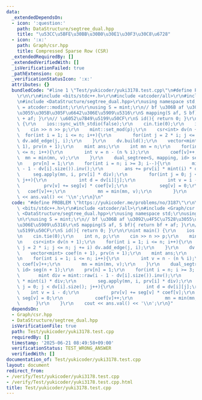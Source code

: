 ```yaml
---
data:
  _extendedDependsOn:
  - icon: ':question:'
    path: DataStructure/segtree_dual.hpp
    title: "\u53CC\u5BFE\u30BB\u30B0\u30E1\u30F3\u30C8\u6728"
  - icon: ':x:'
    path: Graph/csr.hpp
    title: Compressed Sparse Row (CSR)
  _extendedRequiredBy: []
  _extendedVerifiedWith: []
  _isVerificationFailed: true
  _pathExtension: cpp
  _verificationStatusIcon: ':x:'
  attributes: {}
  bundledCode: "#line 1 \"Test/yukicoder/yuki3178.test.cpp\"\n#define PROBLEM \"https://yukicoder.me/problems/no/3187\"\
    \r\n\r\n#include <bits/stdc++.h>\r\n#include <atcoder/all>\r\n#include <Graph/csr.hpp>\r\
    \n#include <DataStructure/segtree_dual.hpp>\r\nusing namespace std;\r\nusing mint\
    \ = atcoder::modint;\r\n\r\nusing S = mint;\r\n// bf \u306B af \u3092\u4F5C\u7528\
    \u3055\u305B\u305F\u6642\u306E\u5909\u5316\r\nS mapping(S af, S bf){ return bf\
    \ + af; }\r\n// \u6052\u7B49\u5199\u50CF\r\nS id(){ return 0; }\r\n\r\nint main()\
    \ {\r\n    ios::sync_with_stdio(false);\r\n    cin.tie(0);\r\n    int n, p;\r\n\
    \    cin >> n >> p;\r\n    mint::set_mod(p);\r\n    csr<int> dv(n + 1);\r\n  \
    \  for(int i = 1; i <= n; i++){\r\n        for(int j = 2 * i; j <= n; j += i)\
    \ dv.add_edge(j, i);\r\n    }\r\n    dv.build();\r\n    vector<mint> coef(n +\
    \ 1), prv(n + 1);\r\n    mint ans;\r\n    int mn = n;\r\n    for(int i = 1; i\
    \ <= n; i++){\r\n        int v = n - (n % i);\r\n        coef[v]++;\r\n      \
    \  mn = min(mn, v);\r\n    }\r\n    dual_segtree<S, mapping, id> seg(n + 1);\r\
    \n    prv[n] = 1;\r\n    for(int i = n; i >= 3; i--){\r\n        mint div = mint::raw(i\
    \ - 1 - dv[i].size()).inv();\r\n        ans += prv[i] * mint(i) * div;\r\n   \
    \     seg.apply(mn, i, prv[i] * div);\r\n        for(int j = 0; j < dv[i].size();\
    \ j++){\r\n            int d = dv[i][j];\r\n            int v = i - d;\r\n   \
    \         prv[v] += seg[v] * coef[v];\r\n            seg[v] = 0;\r\n         \
    \   coef[v]++;\r\n            mn = min(mn, v);\r\n        }\r\n    }\r\n    cout\
    \ << ans.val() << '\\n';\r\n}\n"
  code: "#define PROBLEM \"https://yukicoder.me/problems/no/3187\"\r\n\r\n#include\
    \ <bits/stdc++.h>\r\n#include <atcoder/all>\r\n#include <Graph/csr.hpp>\r\n#include\
    \ <DataStructure/segtree_dual.hpp>\r\nusing namespace std;\r\nusing mint = atcoder::modint;\r\
    \n\r\nusing S = mint;\r\n// bf \u306B af \u3092\u4F5C\u7528\u3055\u305B\u305F\u6642\
    \u306E\u5909\u5316\r\nS mapping(S af, S bf){ return bf + af; }\r\n// \u6052\u7B49\
    \u5199\u50CF\r\nS id(){ return 0; }\r\n\r\nint main() {\r\n    ios::sync_with_stdio(false);\r\
    \n    cin.tie(0);\r\n    int n, p;\r\n    cin >> n >> p;\r\n    mint::set_mod(p);\r\
    \n    csr<int> dv(n + 1);\r\n    for(int i = 1; i <= n; i++){\r\n        for(int\
    \ j = 2 * i; j <= n; j += i) dv.add_edge(j, i);\r\n    }\r\n    dv.build();\r\n\
    \    vector<mint> coef(n + 1), prv(n + 1);\r\n    mint ans;\r\n    int mn = n;\r\
    \n    for(int i = 1; i <= n; i++){\r\n        int v = n - (n % i);\r\n       \
    \ coef[v]++;\r\n        mn = min(mn, v);\r\n    }\r\n    dual_segtree<S, mapping,\
    \ id> seg(n + 1);\r\n    prv[n] = 1;\r\n    for(int i = n; i >= 3; i--){\r\n \
    \       mint div = mint::raw(i - 1 - dv[i].size()).inv();\r\n        ans += prv[i]\
    \ * mint(i) * div;\r\n        seg.apply(mn, i, prv[i] * div);\r\n        for(int\
    \ j = 0; j < dv[i].size(); j++){\r\n            int d = dv[i][j];\r\n        \
    \    int v = i - d;\r\n            prv[v] += seg[v] * coef[v];\r\n           \
    \ seg[v] = 0;\r\n            coef[v]++;\r\n            mn = min(mn, v);\r\n  \
    \      }\r\n    }\r\n    cout << ans.val() << '\\n';\r\n}"
  dependsOn:
  - Graph/csr.hpp
  - DataStructure/segtree_dual.hpp
  isVerificationFile: true
  path: Test/yukicoder/yuki3178.test.cpp
  requiredBy: []
  timestamp: '2025-06-21 08:49:58+09:00'
  verificationStatus: TEST_WRONG_ANSWER
  verifiedWith: []
documentation_of: Test/yukicoder/yuki3178.test.cpp
layout: document
redirect_from:
- /verify/Test/yukicoder/yuki3178.test.cpp
- /verify/Test/yukicoder/yuki3178.test.cpp.html
title: Test/yukicoder/yuki3178.test.cpp
---
```

